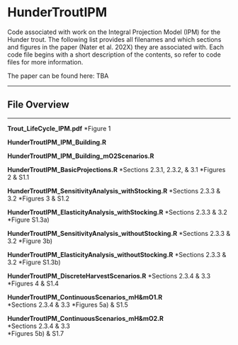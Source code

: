 # HunderTroutIPM
Code associated with work on the Integral Projection Model (IPM) for the Hunder trout.
The following list provides all filenames and which sections and figures in the paper
(Nater et al. 202X) they are associated with.
Each code file begins with a short description of the contents, so refer to code files
for more information. 

The paper can be found here: TBA

*************
## File Overview
*************

**Trout_LifeCycle_IPM.pdf** 
	*Figure 1                      

**HunderTroutIPM_IPM_Building.R**

**HunderTroutIPM_IPM_Building_mO2Scenarios.R**

**HunderTroutIPM_BasicProjections.R**
	*Sections 2.3.1, 2.3.2, & 3.1 
	*Figures 2 & S1.1                           

**HunderTroutIPM_SensitivityAnalysis_withStocking.R**
	*Sections 2.3.3 & 3.2 
	*Figures 3 & S1.2

**HunderTroutIPM_ElasticityAnalysis_withStocking.R**
	*Sections 2.3.3 & 3.2 
	*Figure S1.3a)

**HunderTroutIPM_SensitivityAnalysis_withoutStocking.R** 
	*Sections 2.3.3 & 3.2
	*Figure 3b)

**HunderTroutIPM_ElasticityAnalysis_withoutStocking.R** 
	*Sections 2.3.3 & 3.2 
	*Figure S1.3b)

**HunderTroutIPM_DiscreteHarvestScenarios.R**
	*Sections 2.3.4 & 3.3
	*Figures 4 & S1.4

**HunderTroutIPM_ContinuousScenarios_mH&mO1.R**  
	*Sections 2.3.4 & 3.3
	*Figures 5a) & S1.5

**HunderTroutIPM_ContinuousScenarios_mH&mO2.R**                
	*Sections 2.3.4 & 3.3               
	*Figures 5b) & S1.7
